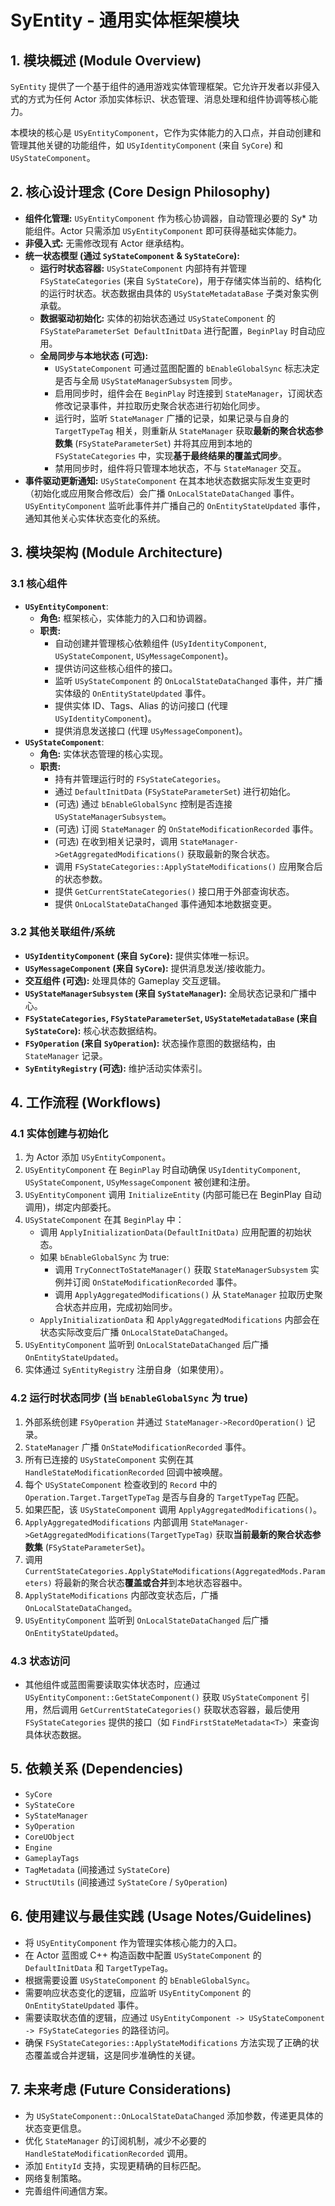 # SyEntity - 通用实体框架模块

## 1. 模块概述 (Module Overview)

`SyEntity` 提供了一个基于组件的通用游戏实体管理框架。它允许开发者以非侵入式的方式为任何 Actor 添加实体标识、状态管理、消息处理和组件协调等核心能力。

本模块的核心是 `USyEntityComponent`，它作为实体能力的入口点，并自动创建和管理其他关键的功能组件，如 `USyIdentityComponent` (来自 `SyCore`) 和 `USyStateComponent`。

## 2. 核心设计理念 (Core Design Philosophy)

*   **组件化管理:** `USyEntityComponent` 作为核心协调器，自动管理必要的 Sy* 功能组件。Actor 只需添加 `USyEntityComponent` 即可获得基础实体能力。
*   **非侵入式:** 无需修改现有 Actor 继承结构。
*   **统一状态模型 (通过 `SyStateComponent` & `SyStateCore`):**
    *   **运行时状态容器:** `USyStateComponent` 内部持有并管理 `FSyStateCategories` (来自 `SyStateCore`)，用于存储实体当前的、结构化的运行时状态。状态数据由具体的 `USyStateMetadataBase` 子类对象实例承载。
    *   **数据驱动初始化:** 实体的初始状态通过 `USyStateComponent` 的 `FSyStateParameterSet DefaultInitData` 进行配置，`BeginPlay` 时自动应用。
    *   **全局同步与本地状态 (可选):**
        *   `USyStateComponent` 可通过蓝图配置的 `bEnableGlobalSync` 标志决定是否与全局 `USyStateManagerSubsystem` 同步。
        *   启用同步时，组件会在 `BeginPlay` 时连接到 `StateManager`，订阅状态修改记录事件，并拉取历史聚合状态进行初始化同步。
        *   运行时，监听 `StateManager` 广播的记录，如果记录与自身的 `TargetTypeTag` 相关，则重新从 `StateManager` 获取**最新的聚合状态参数集** (`FSyStateParameterSet`) 并将其应用到本地的 `FSyStateCategories` 中，实现**基于最终结果的覆盖式同步**。
        *   禁用同步时，组件将只管理本地状态，不与 `StateManager` 交互。
*   **事件驱动更新通知:** `USyStateComponent` 在其本地状态数据实际发生变更时（初始化或应用聚合修改后）会广播 `OnLocalStateDataChanged` 事件。`USyEntityComponent` 监听此事件并广播自己的 `OnEntityStateUpdated` 事件，通知其他关心实体状态变化的系统。

## 3. 模块架构 (Module Architecture)

### 3.1 核心组件

*   **`USyEntityComponent`**:
    *   **角色:** 框架核心，实体能力的入口和协调器。
    *   **职责:**
        *   自动创建并管理核心依赖组件 (`USyIdentityComponent`, `USyStateComponent`, `USyMessageComponent`)。
        *   提供访问这些核心组件的接口。
        *   监听 `USyStateComponent` 的 `OnLocalStateDataChanged` 事件，并广播实体级的 `OnEntityStateUpdated` 事件。
        *   提供实体 ID、Tags、Alias 的访问接口 (代理 `USyIdentityComponent`)。
        *   提供消息发送接口 (代理 `USyMessageComponent`)。
*   **`USyStateComponent`**:
    *   **角色:** 实体状态管理的核心实现。
    *   **职责:**
        *   持有并管理运行时的 `FSyStateCategories`。
        *   通过 `DefaultInitData` (`FSyStateParameterSet`) 进行初始化。
        *   (可选) 通过 `bEnableGlobalSync` 控制是否连接 `USyStateManagerSubsystem`。
        *   (可选) 订阅 `StateManager` 的 `OnStateModificationRecorded` 事件。
        *   (可选) 在收到相关记录时，调用 `StateManager->GetAggregatedModifications()` 获取最新的聚合状态。
        *   调用 `FSyStateCategories::ApplyStateModifications()` 应用聚合后的状态参数。
        *   提供 `GetCurrentStateCategories()` 接口用于外部查询状态。
        *   提供 `OnLocalStateDataChanged` 事件通知本地数据变更。

### 3.2 其他关联组件/系统

*   **`USyIdentityComponent` (来自 `SyCore`):** 提供实体唯一标识。
*   **`USyMessageComponent` (来自 `SyCore`):** 提供消息发送/接收能力。
*   **交互组件 (可选):** 处理具体的 Gameplay 交互逻辑。
*   **`USyStateManagerSubsystem` (来自 `SyStateManager`):** 全局状态记录和广播中心。
*   **`FSyStateCategories`, `FSyStateParameterSet`, `USyStateMetadataBase` (来自 `SyStateCore`):** 核心状态数据结构。
*   **`FSyOperation` (来自 `SyOperation`):** 状态操作意图的数据结构，由 `StateManager` 记录。
*   **`SyEntityRegistry` (可选):** 维护活动实体索引。

## 4. 工作流程 (Workflows)

### 4.1 实体创建与初始化

1.  为 Actor 添加 `USyEntityComponent`。
2.  `USyEntityComponent` 在 `BeginPlay` 时自动确保 `USyIdentityComponent`, `USyStateComponent`, `USyMessageComponent` 被创建和注册。
3.  `USyEntityComponent` 调用 `InitializeEntity` (内部可能已在 BeginPlay 自动调用)，绑定内部委托。
4.  `USyStateComponent` 在其 `BeginPlay` 中：
    *   调用 `ApplyInitializationData(DefaultInitData)` 应用配置的初始状态。
    *   如果 `bEnableGlobalSync` 为 true:
        *   调用 `TryConnectToStateManager()` 获取 `StateManagerSubsystem` 实例并订阅 `OnStateModificationRecorded` 事件。
        *   调用 `ApplyAggregatedModifications()` 从 `StateManager` 拉取历史聚合状态并应用，完成初始同步。
    *   `ApplyInitializationData` 和 `ApplyAggregatedModifications` 内部会在状态实际改变后广播 `OnLocalStateDataChanged`。
5.  `USyEntityComponent` 监听到 `OnLocalStateDataChanged` 后广播 `OnEntityStateUpdated`。
6.  实体通过 `SyEntityRegistry` 注册自身（如果使用）。

### 4.2 运行时状态同步 (当 `bEnableGlobalSync` 为 true)

1.  外部系统创建 `FSyOperation` 并通过 `StateManager->RecordOperation()` 记录。
2.  `StateManager` 广播 `OnStateModificationRecorded` 事件。
3.  所有已连接的 `USyStateComponent` 实例在其 `HandleStateModificationRecorded` 回调中被唤醒。
4.  每个 `USyStateComponent` 检查收到的 `Record` 中的 `Operation.Target.TargetTypeTag` 是否与自身的 `TargetTypeTag` 匹配。
5.  如果匹配，该 `USyStateComponent` 调用 `ApplyAggregatedModifications()`。
6.  `ApplyAggregatedModifications` 内部调用 `StateManager->GetAggregatedModifications(TargetTypeTag)` 获取**当前最新的聚合状态参数集** (`FSyStateParameterSet`)。
7.  调用 `CurrentStateCategories.ApplyStateModifications(AggregatedMods.Parameters)` 将最新的聚合状态**覆盖或合并**到本地状态容器中。
8.  `ApplyStateModifications` 内部改变状态后，广播 `OnLocalStateDataChanged`。
9.  `USyEntityComponent` 监听到 `OnLocalStateDataChanged` 后广播 `OnEntityStateUpdated`。

### 4.3 状态访问

*   其他组件或蓝图需要读取实体状态时，应通过 `USyEntityComponent::GetStateComponent()` 获取 `USyStateComponent` 引用，然后调用 `GetCurrentStateCategories()` 获取状态容器，最后使用 `FSyStateCategories` 提供的接口（如 `FindFirstStateMetadata<T>`）来查询具体状态数据。

## 5. 依赖关系 (Dependencies)

*   `SyCore`
*   `SyStateCore`
*   `SyStateManager`
*   `SyOperation`
*   `CoreUObject`
*   `Engine`
*   `GameplayTags`
*   `TagMetadata` (间接通过 `SyStateCore`)
*   `StructUtils` (间接通过 `SyStateCore` / `SyOperation`)

## 6. 使用建议与最佳实践 (Usage Notes/Guidelines)

*   将 `USyEntityComponent` 作为管理实体核心能力的入口。
*   在 Actor 蓝图或 C++ 构造函数中配置 `USyStateComponent` 的 `DefaultInitData` 和 `TargetTypeTag`。
*   根据需要设置 `USyStateComponent` 的 `bEnableGlobalSync`。
*   需要响应状态变化的逻辑，应监听 `USyEntityComponent` 的 `OnEntityStateUpdated` 事件。
*   需要读取状态值的逻辑，应通过 `USyEntityComponent -> USyStateComponent -> FSyStateCategories` 的路径访问。
*   确保 `FSyStateCategories::ApplyStateModifications` 方法实现了正确的状态覆盖或合并逻辑，这是同步准确性的关键。

## 7. 未来考虑 (Future Considerations)

*   为 `USyStateComponent::OnLocalStateDataChanged` 添加参数，传递更具体的状态变更信息。
*   优化 `StateManager` 的订阅机制，减少不必要的 `HandleStateModificationRecorded` 调用。
*   添加 `EntityId` 支持，实现更精确的目标匹配。
*   网络复制策略。
*   完善组件间通信方案。